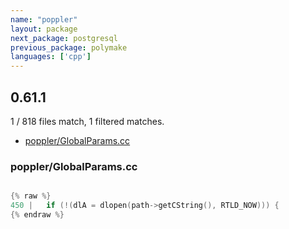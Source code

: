 ```yaml
---
name: "poppler"
layout: package
next_package: postgresql
previous_package: polymake
languages: ['cpp']
---
```

## 0.61.1
1 / 818 files match, 1 filtered matches.

 - [poppler/GlobalParams.cc](#popplerglobalparamscc)

### poppler/GlobalParams.cc

```cpp

{% raw %}
450 |   if (!(dlA = dlopen(path->getCString(), RTLD_NOW))) {
{% endraw %}

```
